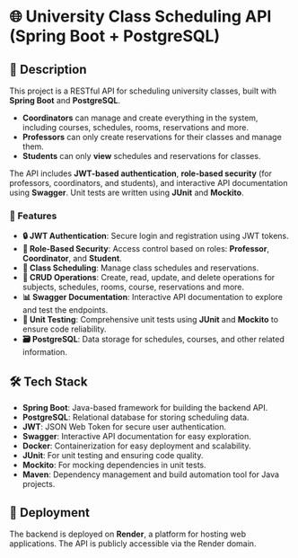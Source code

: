 # 🌐 University Class Scheduling API (Spring Boot + PostgreSQL)

## 📖 Description
This project is a RESTful API for scheduling university classes, built with **Spring Boot** and **PostgreSQL**. 

- **Coordinators** can manage and create everything in the system, including courses, schedules, rooms, reservations and more.
- **Professors** can only create reservations for their classes and manage them.
- **Students** can only **view** schedules and reservations for classes.

The API includes **JWT-based authentication**, **role-based security** (for professors, coordinators, and students), and interactive API documentation using **Swagger**. Unit tests are written using **JUnit** and **Mockito**.


### 🚀 Features
- **🔒 JWT Authentication**: Secure login and registration using JWT tokens.
- **🔑 Role-Based Security**: Access control based on roles: **Professor**, **Coordinator**, and **Student**.
- **📅 Class Scheduling**: Manage class schedules and reservations.
- **📂 CRUD Operations**: Create, read, update, and delete operations for subjects, schedules, rooms, course, reservations and more.
- **📊 Swagger Documentation**: Interactive API documentation to explore and test the endpoints.
- **🧪 Unit Testing**: Comprehensive unit tests using **JUnit** and **Mockito** to ensure code reliability.
- **🗃 PostgreSQL**: Data storage for schedules, courses, and other related information.

## 🛠️ Tech Stack

- **Spring Boot**: Java-based framework for building the backend API.
- **PostgreSQL**: Relational database for storing scheduling data.
- **JWT**: JSON Web Token for secure user authentication.
- **Swagger**: Interactive API documentation for easy exploration.
- **Docker**: Containerization for easy deployment and scalability.
- **JUnit**: For unit testing and ensuring code quality.
- **Mockito**: For mocking dependencies in unit tests.
- **Maven**: Dependency management and build automation tool for Java projects.

## 🚀 Deployment
The backend is deployed on **Render**, a platform for hosting web applications. The API is publicly accessible via the Render domain.
